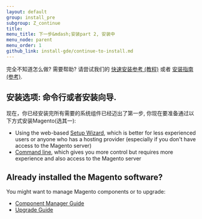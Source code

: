 ```yaml
---
layout: default
group: install_pre
subgroup: Z_continue
title: 
menu_title: 下一步&mdash;安装part 2, 安装中
menu_node: parent
menu_order: 1
github_link: install-gde/continue-to-install.md
---
```


<div class="bs-callout bs-callout-tip">
  <p>完全不知道怎么做? 需要帮助? 请尝试我们的 <a href="{{ site.gdeurl }}install-gde/install-quick-ref.html">快速安装参考 (教程)</a> 或者 <a href="{{ site.gdeurl }}install-gde/install-roadmap_part1.html">安装指南 (参考)</a>.</p>
</div>

## 安装选项: 命令行或者安装向导.
现在，你已经安装完所有需要的系统组件已经迈出了第一步, 你现在要准备通过以下方式安装Magento(选其一):

*	Using the web-based <a href="{{ site.gdeurl }}install-gde/install/web/install-web.html">Setup Wizard</a>, which is better for less experienced users or anyone who has a hosting provider (especially if you don't have access to the Magento server)
*	<a href="{{ site.gdeurl }}install-gde/install/cli/install-cli.html">Command line</a>, which gives you more control but requires more experience and also access to the Magento server

## Already installed the Magento software?
You might want to manage Magento components or to upgrade:

*	<a href="{{ site.gdeurl }}comp-mgr/bk-compman-upgrade-guide.html">Component Manager Guide</a>
*	<a href="{{ site.gdeurl }}comp-mgr/bk-compman-upgrade-guide.html">Upgrade Guide</a>


